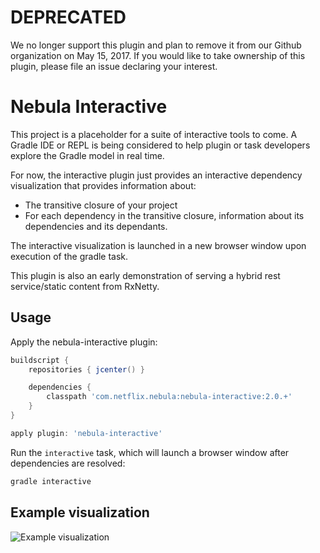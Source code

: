 DEPRECATED
==========

We no longer support this plugin and plan to remove it from our Github organization on May 15, 2017. If you would like to take ownership of this plugin, please file an issue declaring your interest.

Nebula Interactive
==================

This project is a placeholder for a suite of interactive tools to come.  A Gradle IDE or REPL is being considered to help plugin or task developers explore the Gradle model in real time.

For now, the interactive plugin just provides an interactive dependency visualization that provides information about:

* The transitive closure of your project
* For each dependency in the transitive closure, information about its dependencies and its dependants.

The interactive visualization is launched in a new browser window upon execution of the gradle task.

This plugin is also an early demonstration of serving a hybrid rest service/static content from RxNetty.

Usage
------

Apply the nebula-interactive plugin:

```groovy
buildscript {
    repositories { jcenter() }

    dependencies {
        classpath 'com.netflix.nebula:nebula-interactive:2.0.+'
    }
}

apply plugin: 'nebula-interactive'
```

Run the `interactive` task, which will launch a browser window after dependencies are resolved:

```groovy
gradle interactive
```

Example visualization
---------------------

![Example visualization](https://raw.githubusercontent.com/nebula-plugins/nebula-interactive/gradle-2.0/wiki/screenshot.png)
